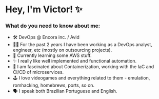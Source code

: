 # Hey, I'm Victor! ✨

### What do you need to know about me:

- 🛠️ DevOps @ Encora inc. / Avid
- 👨‍💻 For the past 2 years I have been working as a DevOps analyst, engineer, etc (mostly on outsourcing projects).
- 📘 Currently learning some AWS stuff.
- ✨ I really like well implemented and functional automation. 
- 👀 I am fascinated about Containerization, working with the IaC and CI/CD of microservices.
- 🕹️ I love videogames and everything related to them - emulation, romhacking, homebrews, ports, so on.
- 🗣️ I speak both Brazilian Portuguese and English.
